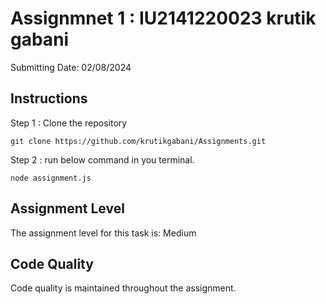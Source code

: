 # Assignmnet 1 : IU2141220023 krutik gabani

Submitting Date: 02/08/2024

## Instructions

Step 1 : Clone the repository

```
git clone https://github.com/krutikgabani/Assignments.git
```

Step 2 : run below command in you terminal.
```
node assignment.js
```

## Assignment Level

The assignment level for this task is: Medium

## Code Quality

Code quality is maintained throughout the assignment.

